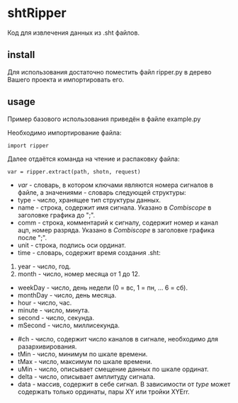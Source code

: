 # shtRipper

Код для извлечения данных из .sht файлов.

## install

Для использования достаточно поместить файл ripper.py в дерево Вашего проекта и импортировать его.

## usage

Пример базового использования приведён в файле example.py

Необходимо импортирование файла:

    import ripper
    
Далее отдаётся команда на чтение и распаковку файла:
    
    var = ripper.extract(path, shotn, request)
    
- _var_ - словарь, в котором ключами являются номера сигналов в файле, а значениями - словарь следующей структуры:
 - type - число, хранящее тип структуры данных.
 - name - строка, содержит имя сигнала. Указано в _Combiscope_ в заголовке графика до ";".
 - comm - строка, комментарий к сигналу, содержит номер и канал ацп, номер разряда. Указано в _Combiscope_ в заголовке графика после ";".
 - unit - строка, подпись оси ординат.
 - time - словарь, содержит время создания .sht:
  1. year - число, год.
  2. month - число, номер месяца от 1 до 12.
  * weekDay - число, день недели (0 = вс, 1 = пн, ... 6 = сб).
  * monthDay - число, день месяца.
  * hour - число, час.
  * minute - число, минута.
  * second - число, секунда.
  * mSecond - число, миллисекунда.
 - #ch - число, содержит число каналов в сигнале, необходимо для разархивирования.
 - tMin - число, минимум по шкале времени.
 - tMax - число, максимум по шкале времени.
 - uMin - число, описывает смещение данных по шкале ординат.
 - delta - число, описывает амплитуду сигнала.
 - data - массив, содержит в себе сигнал. В зависимости от _type_ может содержать только ординаты, пары XY или тройки XYErr.
